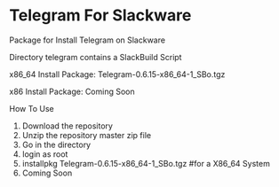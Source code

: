 Telegram For Slackware
======================

Package for Install Telegram on Slackware

Directory telegram contains a SlackBuild Script

x86_64 Install Package: Telegram-0.6.15-x86_64-1_SBo.tgz

x86 Install Package: Coming Soon


How To Use

1. Download the repository
2. Unzip the repository master zip file
3. Go in the directory
4. login as root
5. installpkg Telegram-0.6.15-x86_64-1_SBo.tgz  #for a X86_64 System
6. Coming Soon
